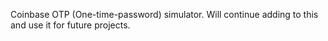 Coinbase OTP (One-time-password) simulator. 
Will continue adding to this and use it for future projects.
